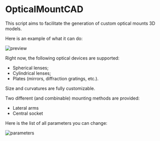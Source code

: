 # OpticalMountCAD

This script aims to facilitate the generation of custom optical mounts 3D models.

Here is an example of what it can do:

![preview](https://i.ibb.co/kGFjNRX/preview-omc-1.png)

Right now, the following optical devices are supported:
- Spherical lenses;
- Cylindrical lenses;
- Plates (mirrors, diffraction gratings, etc.).

Size and curvatures are fully customizable.

Two different (and combinable) mounting methods are provided:
- Lateral arms
- Central socket

Here is the list of all parameters you can change:

![parameters](https://i.ibb.co/x5bZwC6/Optical-Mount-Cad-parameters.png)